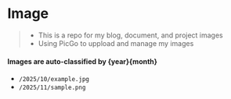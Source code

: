# Image
> - This is a repo for my blog, document, and project images
> - Using PicGo to uppload and manage my images

#### Images are auto-classified by {year}{month}
- `/2025/10/example.jpg`
- `/2025/11/sample.png`
